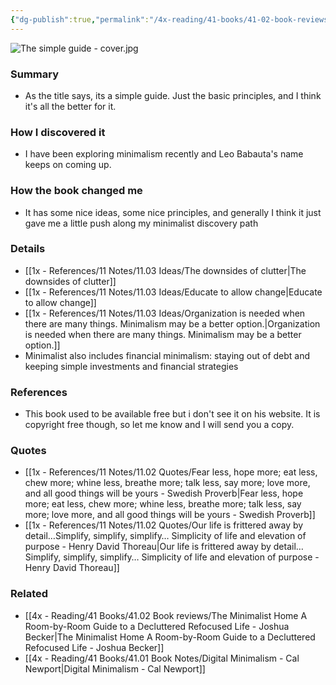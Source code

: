 ```yaml
---
{"dg-publish":true,"permalink":"/4x-reading/41-books/41-02-book-reviews/the-simple-guide-to-a-minimalist-life-leo-babauta/","title":"The Simple Guide to a Minimalist Life - Leo Babauta","noteIcon":""}
---
```


![The simple guide - cover.jpg](/img/user/4x%20-%20Reading/41%20Books/41.02%20Book%20reviews/The%20simple%20guide%20-%20cover.jpg)
### Summary
- As the title says, its a simple guide. Just the basic principles, and I think it's all the better for it. 

### How I discovered it
- I have been exploring minimalism recently and Leo Babauta's name keeps on coming up.

### How the book changed me
- It has some nice ideas, some nice principles, and generally I think it just gave me a little push along my minimalist discovery path

### Details
- [[1x - References/11 Notes/11.03 Ideas/The downsides of clutter\|The downsides of clutter]]
- [[1x - References/11 Notes/11.03 Ideas/Educate to allow change\|Educate to allow change]]
- [[1x - References/11 Notes/11.03 Ideas/Organization is needed when there are many things. Minimalism may be a better option.\|Organization is needed when there are many things. Minimalism may be a better option.]]
- Minimalist also includes financial minimalism: staying out of debt and keeping simple investments and financial strategies

### References
- This book used to be available free but i don't see it on his website. It is copyright free though, so let me know and I will send you a copy.

### Quotes
- [[1x - References/11 Notes/11.02 Quotes/Fear less, hope more; eat less, chew more; whine less, breathe more; talk less, say more; love more, and all good things will be yours - Swedish Proverb\|Fear less, hope more; eat less, chew more; whine less, breathe more; talk less, say more; love more, and all good things will be yours - Swedish Proverb]]
- [[1x - References/11 Notes/11.02 Quotes/Our life is frittered away by detail…Simplify, simplify, simplify… Simplicity of life and elevation of purpose - Henry David Thoreau\|Our life is frittered away by detail…Simplify, simplify, simplify… Simplicity of life and elevation of purpose - Henry David Thoreau]]

### Related
- [[4x - Reading/41 Books/41.02 Book reviews/The Minimalist Home A Room-by-Room Guide to a Decluttered Refocused Life - Joshua Becker\|The Minimalist Home A Room-by-Room Guide to a Decluttered Refocused Life - Joshua Becker]]
- [[4x - Reading/41 Books/41.01 Book Notes/Digital Minimalism - Cal Newport\|Digital Minimalism - Cal Newport]]
